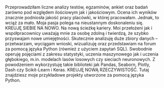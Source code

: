Przeprowadziłam liczne analizy testów, egzaminów, ankiet oraz badań zarówno pod względem ilościowym jak i jakościowym. Ocena ich wyników znacznie podniosła jakość pracy placówki, w której pracowałam. 
Jednak, to wciąż za mało. Moja pasja polega na nieustannym doskonaleniu się. 
KREUJĘ  SIEBIE NA NOWO. Na nową ścieżkę kariery. Moi przełożeni jak i współpracownicy uważają mnie za osobę zdolną i  twierdzą, że szybko przyswajam nowe umiejętności. 
Skutecznie analizuję duże zbiory danych – przetwarzam, wyciągam wnioski, wizualizuję oraz przedstawiam na forum za  pomocą języka Python (również z użyciem zapytań SQL). 
Swobodnie operuję pojęciami z zakresu statystyki, uczenia maszynowego jak i uczenia głębokiego, m.in. modelach lasów losowych czy sieciach neuronowych. 
Z powodzeniem wykorzystuję takie biblioteki jak Pandas, Seaborn, Plotly, Dash czy Scikit-Learn i Keras. KREUJĘ NOWĄ RZECZYWISTOŚĆ.
Tutaj znajdziesz moje przykładowe projekty utworzone za pomocą języka Python.

